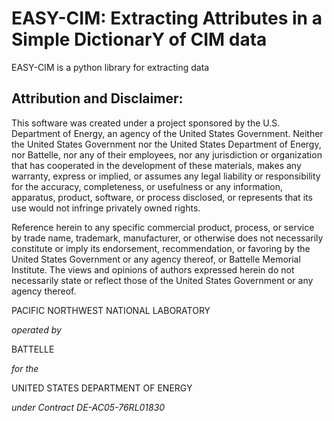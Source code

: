 # EASY-CIM: Extracting Attributes in a Simple DictionarY of CIM data

EASY-CIM is a python library for extracting data



## Attribution and Disclaimer: 

This software was created under a project sponsored by the U.S. Department of Energy, an agency of the United States Government.  Neither the United States Government nor the United States Department of Energy, nor Battelle, nor any of their employees, nor any jurisdiction or organization that has cooperated in the development of these materials, makes any warranty, express or implied, or assumes any legal liability or responsibility for the accuracy, completeness, or usefulness or any information, apparatus, product, software, or process disclosed, or represents that its use would not infringe privately owned rights.

Reference herein to any specific commercial product, process, or service by trade name, trademark, manufacturer, or otherwise does not necessarily constitute or imply its endorsement, recommendation, or favoring by the United States Government or any agency thereof, or Battelle Memorial Institute. The views and opinions of authors expressed herein do not necessarily state or reflect those of the United States Government or any agency thereof.


PACIFIC NORTHWEST NATIONAL LABORATORY

_operated by_

  BATTELLE

  _for the_

UNITED STATES DEPARTMENT OF ENERGY

_under Contract DE-AC05-76RL01830_
